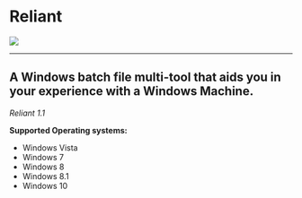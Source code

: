 # Reliant

<p><img src="https://imgur.com/usjVOuy" ></p>

----------------------------------------------------------------------------------------
A Windows batch file multi-tool that aids you in your experience with a Windows Machine.
----------------------------------------------------------------------------------------

*Reliant 1.1*

**Supported Operating systems:**

- Windows Vista
- Windows 7
- Windows 8
- Windows 8.1
- Windows 10

